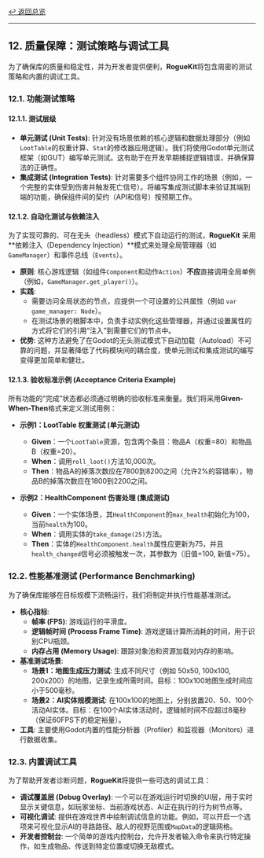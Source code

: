 [&#8617; 返回总览](../README.md)

---

## 12. 质量保障：测试策略与调试工具

为了确保库的质量和稳定性，并为开发者提供便利，**RogueKit**将包含周密的测试策略和内置的调试工具。

### 12.1. 功能测试策略

#### 12.1.1. 测试层级

* **单元测试 (Unit Tests)**: 针对没有场景依赖的核心逻辑和数据处理部分（例如`LootTable`的权重计算、`Stat`的修改器应用逻辑）。我们将使用Godot单元测试框架（如GUT）编写单元测试。这有助于在开发早期捕捉逻辑错误，并确保算法的正确性。
* **集成测试 (Integration Tests)**: 针对需要多个组件协同工作的场景（例如，一个完整的实体受到伤害并触发死亡信号）。将编写集成测试脚本来验证其端到端的功能，确保组件间的契约（API和信号）按预期工作。

#### 12.1.2. 自动化测试与依赖注入

为了实现可靠的、可在无头（headless）模式下自动运行的测试，**RogueKit** 采用**依赖注入（Dependency Injection）**模式来处理全局管理器（如`GameManager`）和事件总线（`Events`）。

*   **原则**: 核心游戏逻辑（如组件`Component`和动作`Action`）**不应**直接调用全局单例（例如，`GameManager.get_player()`）。
*   **实践**:
    *   需要访问全局状态的节点，应提供一个可设置的公共属性（例如 `var game_manager: Node`）。
    *   在测试场景的根脚本中，负责手动实例化这些管理器，并通过设置属性的方式将它们的引用“注入”到需要它们的节点中。
*   **优势**: 这种方法避免了在Godot的无头测试模式下自动加载（Autoload）不可靠的问题，并显著降低了代码模块间的耦合度，使单元测试和集成测试的编写变得更加简单和健壮。

#### 12.1.3. 验收标准示例 (Acceptance Criteria Example)

所有功能的“完成”状态都必须通过明确的验收标准来衡量。我们将采用**Given-When-Then**格式来定义测试用例：

* **示例1：LootTable 权重测试 (单元测试)**
    * **Given**：一个`LootTable`资源，包含两个条目：物品A（权重=80）和物品B（权重=20）。
    * **When**：调用`roll_loot()`方法10,000次。
    * **Then**：物品A的掉落次数应在7800到8200之间（允许2%的容错率），物品B的掉落次数应在1800到2200之间。

* **示例2：HealthComponent 伤害处理 (集成测试)**
    * **Given**：一个实体场景，其`HealthComponent`的`max_health`初始化为100，当前`health`为100。
    * **When**：调用实体的`take_damage(25)`方法。
    * **Then**：实体的`HealthComponent.health`属性应更新为75，并且`health_changed`信号必须被触发一次，其参数为（旧值=100, 新值=75）。

### 12.2. 性能基准测试 (Performance Benchmarking)

为了确保库能够在目标规模下流畅运行，我们将制定并执行性能基准测试。

* **核心指标**:
    * **帧率 (FPS)**: 游戏运行的平滑度。
    * **逻辑帧时间 (Process Frame Time)**: 游戏逻辑计算所消耗的时间，用于识别CPU瓶颈。
    * **内存占用 (Memory Usage)**: 跟踪对象池和资源加载对内存的影响。
* **基准测试场景**:
    * **场景1：地图生成压力测试**: 生成不同尺寸（例如 50x50, 100x100, 200x200）的地图，记录生成所需时间。目标：100x100地图生成时间应小于500毫秒。
    * **场景2：AI实体规模测试**: 在100x100的地图上，分别放置20、50、100个活动AI实体。目标：在100个AI实体活动时，逻辑帧时间不应超过8毫秒（保证60FPS下的稳定裕量）。
* **工具**: 主要使用Godot内置的性能分析器（Profiler）和监视器（Monitors）进行数据收集。

### 12.3. 内置调试工具

为了帮助开发者诊断问题，**RogueKit**将提供一些可选的调试工具：

* **调试覆盖层 (Debug Overlay)**: 一个可以在游戏运行时切换的UI层，用于实时显示关键信息，如玩家坐标、当前游戏状态、AI正在执行的行为树节点等。
* **可视化调试**: 提供在游戏世界中绘制调试信息的功能。例如，可以开启一个选项来可视化显示AI的寻路路径、敌人的视野范围或`MapData`的逻辑网格。
* **开发者控制台**: 一个简单的游戏内控制台，允许开发者输入命令来执行特定操作，如生成物品、传送到特定位置或切换无敌模式。